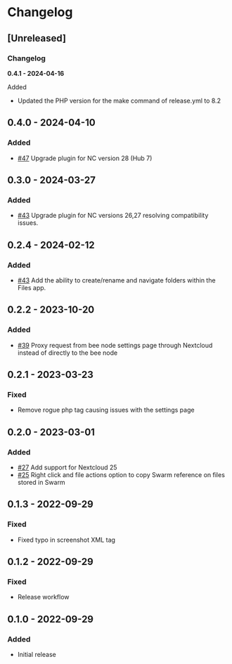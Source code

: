 # Changelog

## [Unreleased]

### **Changelog**

**0.4.1 - 2024-04-16**

Added

- Updated the PHP version for the make command of release.yml to 8.2
  
## 0.4.0 - 2024-04-10

### Added

-   [#47](https://github.com/MetaProvide/nextcloud-swarm-plugin/issues/47) Upgrade plugin for NC version 28 (Hub 7)

## 0.3.0 - 2024-03-27

### Added

-   [#43](https://github.com/MetaProvide/nextcloud-swarm-plugin/issues/45) Upgrade plugin for NC versions 26,27 resolving compatibility issues.

## 0.2.4 - 2024-02-12

### Added

-   [#43](https://github.com/MetaProvide/nextcloud-swarm-plugin/issues/43) Add the ability to create/rename and navigate folders within the Files app.

## 0.2.2 - 2023-10-20

### Added

-   [#39](https://github.com/MetaProvide/nextcloud-swarm-plugin/issues/39) Proxy request from bee node settings page through Nextcloud instead of directly to the bee node

## 0.2.1 - 2023-03-23

### Fixed

-   Remove rogue php tag causing issues with the settings page

## 0.2.0 - 2023-03-01

### Added

-   [#27](https://github.com/MetaProvide/nextcloud-swarm-plugin/issues/27) Add support for Nextcloud 25
-   [#25](https://github.com/MetaProvide/nextcloud-swarm-plugin/issues/25) Right click and file actions option to copy Swarm reference on files stored in Swarm

## 0.1.3 - 2022-09-29

### Fixed

-   Fixed typo in screenshot XML tag

## 0.1.2 - 2022-09-29

### Fixed

-   Release workflow

## 0.1.0 - 2022-09-29

### Added

-   Initial release
